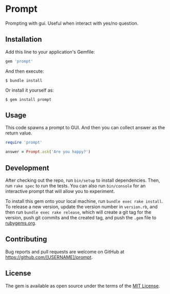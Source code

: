 # Prompt

Prompting with gui. Useful when interact with yes/no question.

## Installation

Add this line to your application's Gemfile:

```ruby
gem 'prompt'
```

And then execute:

    $ bundle install

Or install it yourself as:

    $ gem install prompt

## Usage
This code spawns a prompt to GUI. And then you can collect answer as the return value.

```ruby
require 'prompt'

answer = Prompt.ask('Are you happy?')
```

## Development

After checking out the repo, run `bin/setup` to install dependencies. Then, run `rake spec` to run the tests. You can also run `bin/console` for an interactive prompt that will allow you to experiment.

To install this gem onto your local machine, run `bundle exec rake install`. To release a new version, update the version number in `version.rb`, and then run `bundle exec rake release`, which will create a git tag for the version, push git commits and the created tag, and push the `.gem` file to [rubygems.org](https://rubygems.org).

## Contributing

Bug reports and pull requests are welcome on GitHub at https://github.com/[USERNAME]/prompt.

## License

The gem is available as open source under the terms of the [MIT License](https://opensource.org/licenses/MIT).
